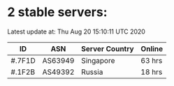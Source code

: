 # 2 stable servers:

Latest update at: Thu Aug 20 15:10:11 UTC 2020

| ID | ASN | Server Country | Online |
| -- | --- | -------------- | ------ |
| #.7F1D | AS63949 | Singapore | 63 hrs |
| #.1F2B | AS49392 | Russia | 18 hrs |

